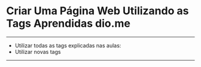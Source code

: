 <h1>Criar Uma Página Web Utilizando as Tags Aprendidas dio.me</h1>
<hr>
<ul>
<li>Utilizar todas as tags explicadas nas aulas:</li>
<li>Utilizar novas tags </li>
</ul>
<hr>